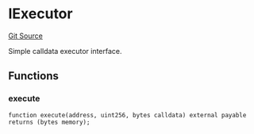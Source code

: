 # IExecutor
[Git Source](https://github.com/NaniDAO/ie/blob/87f24a80c565d9fdfa4a7b43f9b34962aa8f6bca/src/IEOP.sol)

Simple calldata executor interface.


## Functions
### execute


```solidity
function execute(address, uint256, bytes calldata) external payable returns (bytes memory);
```

